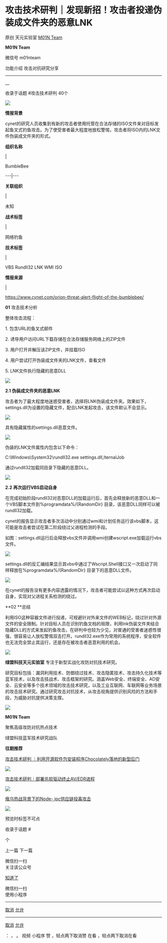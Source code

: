#  攻击技术研判｜发现新招！攻击者投递伪装成文件夹的恶意LNK

原创 天元实验室  [ M01N Team ](javascript:void\(0\);)

**M01N Team** ![]()

微信号 m01nteam

功能介绍 攻击对抗研究分享

____

__

收录于话题 #攻击技术研判 40个

![](https://raw.githubusercontent.com/tuchuang9/tc1/refs/heads/main/public/20220419092357.png)

**情报背景**

cynet的研究人员收集到有新的攻击者使用托管在合法存储的ISO文件来对目标发起鱼叉式钓鱼攻击。为了使受害者最大程度地放松警惕，攻击者将ISO内的LNK文件伪装成文件夹的形式。

  

 **组织名称**

|

BumbleBee  
  
---|---  
  
 **关联组织**

|

未知  
  
 **战术标签**

|

网络钓鱼  
  
 **技术标签**

|

VBS Rundll32 LNK WMI ISO  
  
 **情报来源**

|

https://www.cynet.com/orion-threat-alert-flight-of-the-bumblebee/  
  
  

 **01** 攻击技术分析

整体攻击流程：

1\. 包含URL的鱼叉式邮件

2\. 诱导用户访问URL下载存储在合法存储服务网络上的ZIP文件

3\. 用户打开并解压该ZIP文件，并挂载ISO

4\. 用户尝试打开伪装成文件夹的LNK文件，查看文件

5\. LNK文件执行隐藏的恶意DLL

![](https://raw.githubusercontent.com/tuchuang9/tc1/refs/heads/main/public/20220419092412.png)

  

 **2.1 伪装成文件夹的恶意LNK**

攻击者为了最大程度地迷惑受害者，选择将LNK伪装成文件夹。效果如下，settings.dll为设置的隐藏文件，配合LNK发起攻击，该文件默认不会显示。

![](https://raw.githubusercontent.com/tuchuang9/tc1/refs/heads/main/public/20220419092413.png)

  

具有隐藏属性的settings.dll恶意文件。

![](https://raw.githubusercontent.com/tuchuang9/tc1/refs/heads/main/public/20220419092414.png)

  

伪装的LNK文件属性内包含以下命令：

C:\Windows\System32\rundll32.exe settings.dll,IternalJob

  

通过rundll32加载同目录下隐藏的恶意DLL。

![](https://raw.githubusercontent.com/tuchuang9/tc1/refs/heads/main/public/20220419092416.png)

  

 **2.2 再次运行VBS启动自身**

在完成初始阶段rundll32对恶意DLL的加载运行后，首先会释放新的恶意DLL和一个VBS脚本文件到%programdata%/{RandomDir}
目录，该恶意DLL同样可以被rundll32加载。

  

cynet的报告显示攻击者多次活动中分别通过wmi和计划任务运行该vbs脚本，这可能是攻击者尝试在第二阶段绕过父进程检测的手段。

  

如图：settings.dll运行后会释放vbs文件并调用wmi创建wscript.exe加载运行vbs文件。

![](https://raw.githubusercontent.com/tuchuang9/tc1/refs/heads/main/public/20220419092417.png)

  

settings.dll的反汇编结果显示其vbs中通过了Wscript.Shell接口又一次启动了同样释放在%programdata%/{RandomDir}
目录下的恶意DLL文件。

![](https://raw.githubusercontent.com/tuchuang9/tc1/refs/heads/main/public/20220419092419.png)

  

在cynet的报告没有更多内容透露的情况下，攻击者可能尝试以这种方式再次启动自身，实现对父进程关系检测的绕过。

  

 **02  **总结

利用ISO这种容器文件进行投递，可规避针对外来文件的WEB标记，绕过针对外源文件的安全限制。针对目标人员在识别钓鱼文档的局限，利用lnk伪装文件夹结合隐藏DLL的方式来发起钓鱼攻击，在研判中也较为少见，对普通的受害者迷惑性很强，很容易让人放松警惕双击打开。rundll32.exe作为常用的系统程序，安全软件也无法完全禁止其运行，还是存在被攻击者恶意利用的机会。

  

![](https://raw.githubusercontent.com/tuchuang9/tc1/refs/heads/main/public/20220419092420.png)

 **绿盟科技天元实验室** 专注于新型实战化攻防对抗技术研究。

研究目标包括：漏洞利用技术、防御绕过技术、攻击隐匿技术、攻击持久化技术等蓝军技术，以及攻击技战术、攻击框架的研究。涵盖Web安全、终端安全、AD安全、云安全等多个技术领域的攻击技术研究，以及工业互联网、车联网等业务场景的攻击技术研究。通过研究攻击对抗技术，从攻击视角提供识别风险的方法和手段，为威胁对抗提供决策支撑。

  

![](https://raw.githubusercontent.com/tuchuang9/tc1/refs/heads/main/public/20220419092422.png)

 **M01N Team**

聚焦高级攻防对抗热点技术

绿盟科技蓝军技术研究战队

  

 **往期推荐**

[攻击技术研判
｜利用开源软件包安装程序Chocolately落地的新型后门](http://mp.weixin.qq.com/s?__biz=MzkyMTI0NjA3OA==&mid=2247487620&idx=1&sn=cf88331919f3dcd15b3e8d9bcb115c0a&chksm=c187d095f6f059832af694bea7ca60e9ab68dacd9048842d0819c695cabf4f98cb638418a1ae&scene=21#wechat_redirect)  

![](https://raw.githubusercontent.com/tuchuang9/tc1/refs/heads/main/public/20220419092423.png)

[攻击技术研判｜部署杀软驱动终止AV/EDR进程](http://mp.weixin.qq.com/s?__biz=MzkyMTI0NjA3OA==&mid=2247487526&idx=1&sn=77cc0c7bbd82b17315d6a1fc7a7d5f45&chksm=c187d037f6f0592109a75e8b28a15da19c0b7a4ab2a8e957945417cf4d4c5eb31546663b537b&scene=21#wechat_redirect)  

![](https://raw.githubusercontent.com/tuchuang9/tc1/refs/heads/main/public/20220419092423.png)

[俄乌热战背景下的Node-
ipc供应链投毒攻击](http://mp.weixin.qq.com/s?__biz=MzkyMTI0NjA3OA==&mid=2247487281&idx=1&sn=61e85b1f96cc81d6c904ebed3d5d471f&chksm=c187cf20f6f046361b2adac52a52000a4870720ca51c53eccf94e8cf9da673ebed319e563bf7&scene=21#wechat_redirect)  

![](https://raw.githubusercontent.com/tuchuang9/tc1/refs/heads/main/public/20220419092423.png)

  

预览时标签不可点

收录于话题 #

 个

上一篇 下一篇

微信扫一扫  
关注该公众号

[知道了](javascript:;)

微信扫一扫  
使用小程序

****

[取消](javascript:void\(0\);) [允许](javascript:void\(0\);)

****

[取消](javascript:void\(0\);) [允许](javascript:void\(0\);)

： ， 。   视频 小程序 赞 ，轻点两下取消赞 在看 ，轻点两下取消在看

